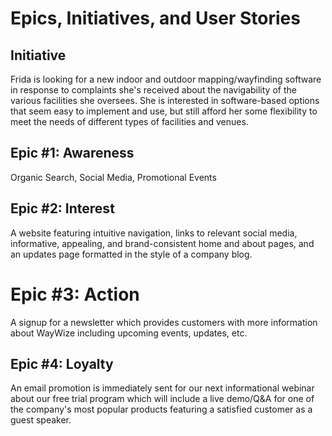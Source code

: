 # Epics, Initiatives, and User Stories

## Initiative

Frida is looking for a new indoor and outdoor mapping/wayfinding software in response to complaints she's received about the navigability of the various facilities she oversees. She is interested in software-based options that seem easy to implement and use, but still afford her some flexibility to meet the needs of different types of facilities and venues.

## Epic #1: Awareness

Organic Search, Social Media, Promotional Events

## Epic #2: Interest

A website featuring intuitive navigation, links to relevant social media, informative, appealing, and brand-consistent home and about pages, and an updates page formatted in the style of a company blog.

# Epic #3: Action

A signup for a newsletter which provides customers with more information about WayWize including upcoming events, updates, etc.

## Epic #4: Loyalty

An email promotion is immediately sent for our next informational webinar about our free trial program which will include a live demo/Q&A for one of the company's most popular products featuring a satisfied customer as a guest speaker.
